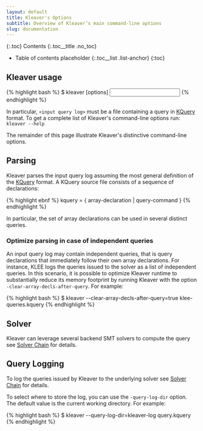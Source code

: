 ```yaml
---
layout: default
title: Kleaver's Options
subtitle: Overview of Kleaver’s main command-line options
slug: documentation
---
```


{:.toc}
Contents
{:.toc__title .no_toc}
* Table of contents placeholder
{:.toc__list .list-anchor}
{:toc}

## Kleaver usage

{% highlight bash %}
$ kleaver [options] <input query log>
{% endhighlight %}

In particular, `<input query log>` must be a file containing a query in [KQuery]({{site.baseurl}}/docs/kquery) format.
To get a complete list of Kleaver's command-line options run: `kleaver --help`

The remainder of this page illustrate Kleaver's distinctive command-line options.

## Parsing

Kleaver parses the input query log assuming the most general definition of the [KQuery]({{site.baseurl}}/docs/kquery) format. A KQuery source file consists of a sequence of declarations:

{% highlight ebnf %}
kquery = { array-declaration | query-command }
{% endhighlight %}

In particular, the set of array declarations can be used in several distinct queries.

### Optimize parsing in case of independent queries

An input query log may contain independent queries, that is query declarations that immediately follow their own array declarations. For instance, KLEE logs the queries issued to the solver as a list of independent queries. In this scenario, it is possible to optimize Kleaver runtime to substantially reduce its memory footprint by running Kleaver with the option `-clear-array-decls-after-query`. For example:

{% highlight bash %}
$ kleaver --clear-array-decls-after-query=true klee-queries.kquery
{% endhighlight %}

## Solver

Kleaver can leverage several backend SMT solvers to compute the query see [Solver Chain]({{site.baseurl}}/docs/solver-chain/) for details.

## Query Logging

To log the queries issued by Kleaver to the underlying solver see [Solver Chain]({{site.baseurl}}/docs/solver-chain/) for details.

To select where to store the log, you can use the `-query-log-dir` option. The default value is the current working directory. For example:

{% highlight bash %}
$ kleaver --query-log-dir=kleaver-log query.kquery
{% endhighlight %}

